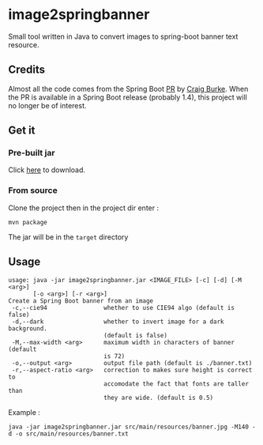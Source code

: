 # image2springbanner
Small tool written in Java to convert images to spring-boot banner text resource.
## Credits
Almost all the code comes from the Spring Boot [PR](https://github.com/spring-projects/spring-boot/pull/4647) by [Craig Burke](https://github.com/craigburke).
When the PR is available in a Spring Boot release (probably 1.4), this project will no longer be of interest.
## Get it
### Pre-built jar
Click [here](https://github.com/cbornet/image2springbanner/raw/master/bin/image2springbanner.jar) to download.
### From source
Clone the project then in the project dir enter :
```shell
mvn package
```
The jar will be in the ```target``` directory
## Usage
```shell
usage: java -jar image2springbanner.jar <IMAGE_FILE> [-c] [-d] [-M <arg>]
       [-o <arg>] [-r <arg>]
Create a Spring Boot banner from an image
 -c,--cie94                whether to use CIE94 algo (default is false)
 -d,--dark                 whether to invert image for a dark background.
                           (default is false)
 -M,--max-width <arg>      maximum width in characters of banner (default
                           is 72)
 -o,--output <arg>         output file path (default is ./banner.txt)
 -r,--aspect-ratio <arg>   correction to makes sure height is correct to
                           accomodate the fact that fonts are taller than
                           they are wide. (default is 0.5)
```
Example :
```
java -jar image2springbanner.jar src/main/resources/banner.jpg -M140 -d -o src/main/resources/banner.txt
```

